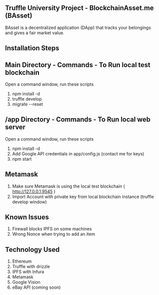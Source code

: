 ## Truffle University Project - BlockchainAsset.me (BAsset)

BAsset is a decentralized application (DApp) that tracks your belongings and gives a fair market value.

## Installation Steps

## Main Directory - Commands - To Run local test blockchain

Open a command window, run these scripts

1. npm install -d
2. truffle develop
3. migrate --reset

## /app Directory - Commands - To Run local web server

Open a command window, run these scripts

1. npm install -d
2. Add Google API credentials in app/config.js (contact me for keys)
3. npm start

## Metamask

1. Make sure Metamask is using the local test blockchain ( http://127.0.0.1:9545 )
2. Import Account with private key from local blockchain instance (truffle develop window)

## Known Issues

1. Firewall blocks IPFS on some machines
2. Wrong Nonce when trying to add an item

## Technology Used

1. Ethereum
2. Truffle with drizzle
3. IPFS with Infura
4. Metamask
5. Google Vision
6. eBay API (coming soon)

